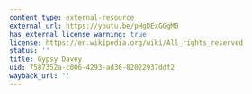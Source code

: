 ```yaml
---
content_type: external-resource
external_url: https://youtu.be/pHgDExGGgM0
has_external_license_warning: true
license: https://en.wikipedia.org/wiki/All_rights_reserved
status: ''
title: Gypsy Davey
uid: 7587352a-c006-4293-ad36-82022937ddf2
wayback_url: ''
---
```

